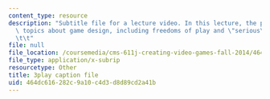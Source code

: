 ```yaml
---
content_type: resource
description: "Subtitle file for a lecture video. In this lecture, the professors describe\
  \ topics about game design, including freedoms of play and \"serious\" games.\t\t\
  \t\t"
file: null
file_location: /coursemedia/cms-611j-creating-video-games-fall-2014/464dc616282c9a10c4d3d8d89cd2a41b_zzKSn1Y80F4.srt
file_type: application/x-subrip
resourcetype: Other
title: 3play caption file
uid: 464dc616-282c-9a10-c4d3-d8d89cd2a41b
---
```

